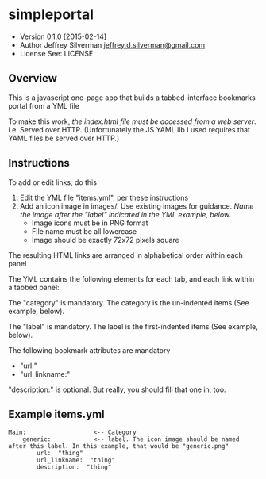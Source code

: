 simpleportal
============

*   Version 0.1.0 [2015-02-14]
*   Author  Jeffrey Silverman <jeffrey.d.silverman@gmail.com>
*   License See: LICENSE

Overview
--------

This is a javascript one-page app that builds a tabbed-interface bookmarks portal from a YML file

To make this work, *the index.html file must be accessed from a web server*. i.e. Served over HTTP. (Unfortunately the JS YAML lib I
used requires that YAML files be served over HTTP.)

Instructions
------------

To add or edit links, do this

1.  Edit the YML file "items.yml", per these instructions
2.  Add an icon image in images/. Use existing images for guidance. *Name the image after the "label" indicated in the
    YML example, below.*
    *   Image icons must be in PNG format
    *   File name must be all lowercase
    *   Image should be exactly 72x72 pixels square

The resulting HTML links are arranged in alphabetical order within each panel

The YML contains the following elements for each tab, and each link within a tabbed panel:

The "category" is mandatory. The category is the un-indented items (See example, below).

The "label" is mandatory. The label is the first-indented items (See example, below).

The following bookmark attributes are mandatory

*   "url:"
*   "url_linkname:"

"description:" is optional. But really, you should fill that one in, too.

Example items.yml
-----------------

    Main:				    <-- Category
        generic:			<-- label. The icon image should be named after this label. In this example, that would be "generic.png" 
            url:  "thing"
            url_linkname:  "thing"
            description:  "thing"
